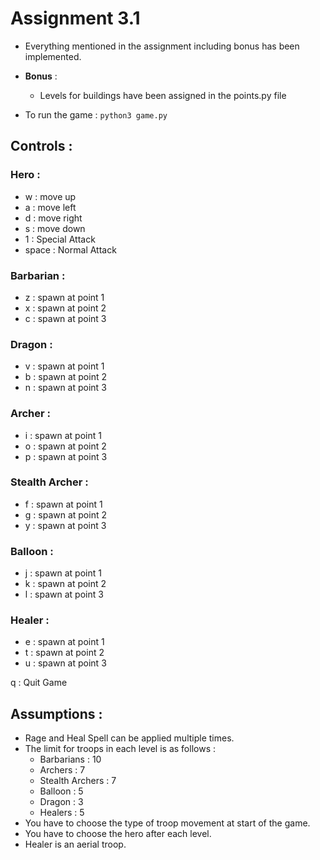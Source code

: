 # Assignment 3.1

- Everything mentioned in the assignment including bonus has been implemented.
- **Bonus** :
    - Levels for buildings have been assigned in the points.py file
    

- To run the game : `python3 game.py`

## Controls :

### Hero :

- w : move up
- a : move left
- d : move right
- s : move down
- 1 : Special Attack
- space : Normal Attack

### Barbarian :

- z : spawn at point 1
- x : spawn at point 2
- c : spawn at point 3

### Dragon :

- v : spawn at point 1
- b : spawn at point 2
- n : spawn at point 3

### Archer :

- i : spawn at point 1
- o : spawn at point 2
- p : spawn at point 3

### Stealth Archer :

- f : spawn at point 1
- g : spawn at point 2
- y : spawn at point 3

### Balloon :

- j : spawn at point 1
- k : spawn at point 2
- l : spawn at point 3

### Healer :

- e : spawn at point 1
- t : spawn at point 2
- u : spawn at point 3

q : Quit Game

## Assumptions :

- Rage and Heal Spell can be applied multiple times.
- The limit for troops in each level is as follows :
    - Barbarians : 10
    - Archers : 7
    - Stealth Archers : 7
    - Balloon : 5
    - Dragon : 3
    - Healers : 5
- You have to choose the type of troop movement at start of the game.
- You have to choose the hero after each level.
- Healer is an aerial troop.